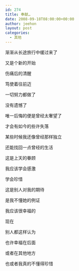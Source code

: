 ```yaml
---
id: 274
title: 奉献…
date: 2008-09-18T08:00:00+00:00
author: jeehon
layout: post
categories:
  - 其他
---
```

渐渐从长途旅行中缓过来了
  
又是个新的开始
  
伤痛后的清醒
  
笃使着往前迈
  
一切努力都做了
  
没有遗憾了
  
唯一后悔的便是曾经太奢望了
  
才会有如今的些许失落
  
某些时候我还像曾经那样独立
  
还能找回一点曾经的生活
  
这是上天的眷顾
  
我应该学会感激
  
学会珍惜
  
这是别人对我的期待
  
是我不懂她的例证
  
我应该很幸福的
  
现在
  
别人都这样认为
  
也许幸福在后面
  
或者在其他地方
  
也或者我真的不懂得珍惜